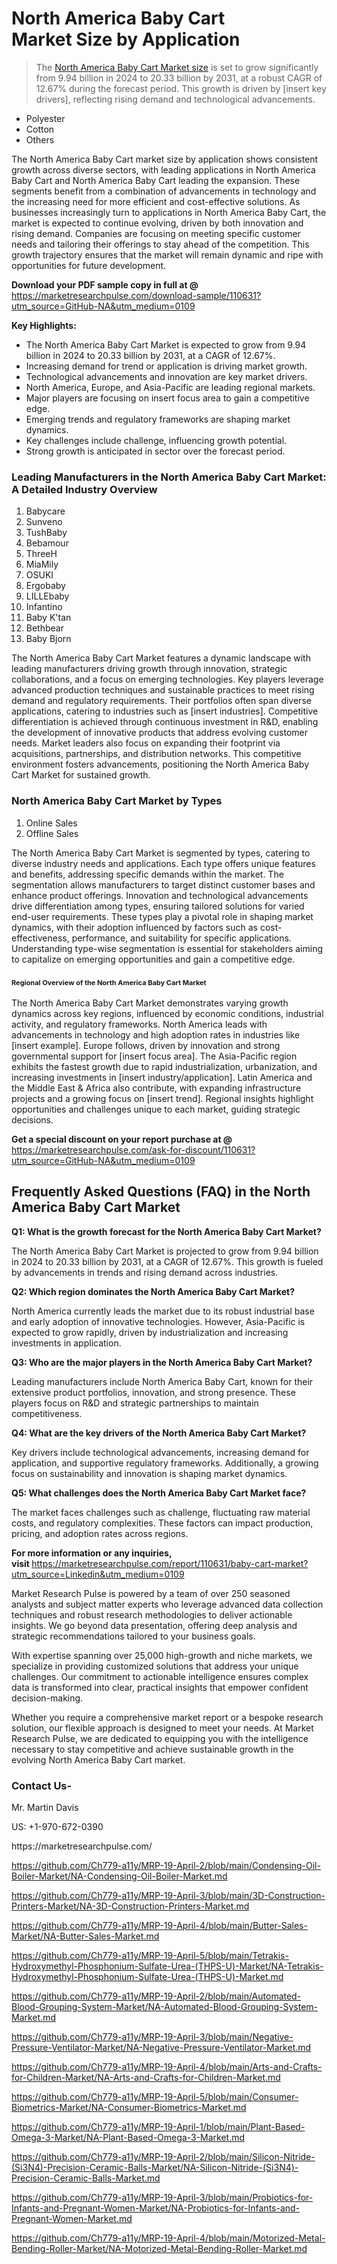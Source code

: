 <h1>North America Baby Cart Market&nbsp;Size by Application</h1><blockquote><p>The <a href="https://marketresearchpulse.com/download-sample/110631?utm_source=GitHub-NA&amp;utm_medium=0109">North America Baby Cart Market size</a> is set to grow significantly from 9.94 billion in 2024 to 20.33 billion by 2031, at a robust CAGR of 12.67% during the forecast period. This growth is driven by [insert key drivers], reflecting rising demand and technological advancements.</p></blockquote><ul><li>Polyester<li> Cotton<li> Others</li></ul><p>The North America Baby Cart market size by application shows consistent growth across diverse sectors, with leading applications in North America Baby Cart and North America Baby Cart leading the expansion. These segments benefit from a combination of advancements in technology and the increasing need for more efficient and cost-effective solutions. As businesses increasingly turn to applications in North America Baby Cart, the market is expected to continue evolving, driven by both innovation and rising demand. Companies are focusing on meeting specific customer needs and tailoring their offerings to stay ahead of the competition. This growth trajectory ensures that the market will remain dynamic and ripe with opportunities for future development.</p><p><strong>Download your PDF sample copy in full at @ </strong><a href="https://marketresearchpulse.com/download-sample/110631?utm_source=GitHub-NA&amp;utm_medium=0109">https://marketresearchpulse.com/download-sample/110631?utm_source=GitHub-NA&amp;utm_medium=0109</a></p><p><strong>Key Highlights: </strong></p><ul><li>The North America Baby Cart Market is expected to grow from 9.94 billion in 2024 to 20.33 billion by 2031, at a CAGR of 12.67%.</li><li>Increasing demand for trend or application is driving market growth.</li><li>Technological advancements and innovation are key market drivers.</li><li>North America, Europe, and Asia-Pacific are leading regional markets.</li><li>Major players are focusing on insert focus area to gain a competitive edge.</li><li>Emerging trends and regulatory frameworks are shaping market dynamics.</li><li>Key challenges include challenge, influencing growth potential.</li><li>Strong growth is anticipated in sector over the forecast period.</li></ul><h3>Leading Manufacturers in the North America Baby Cart Market: A Detailed Industry Overview</h3><ol><li>Babycare</li><li>Sunveno</li><li>TushBaby</li><li>Bebamour</li><li>ThreeH</li><li>MiaMily</li><li>OSUKI</li><li>Ergobaby</li><li>LILLEbaby</li><li>Infantino</li><li>Baby K'tan</li><li>Bethbear</li><li>Baby Bjorn</li></ol><div class="flex max-w-full flex-col flex-grow"><div class="min-h-8 text-message flex w-full flex-col items-end gap-2 whitespace-normal break-words [.text-message+&amp;]:mt-5" dir="auto" data-message-author-role="assistant" data-message-id="fd8432e4-4910-450d-b182-61b7bfb0a01f" data-message-model-slug="gpt-4o"><div class="flex w-full flex-col gap-1 empty:hidden first:pt-[3px]"><div class="markdown prose w-full break-words dark:prose-invert light"><p>The North America Baby Cart Market features a dynamic landscape with leading manufacturers driving growth through innovation, strategic collaborations, and a focus on emerging technologies. Key players leverage advanced production techniques and sustainable practices to meet rising demand and regulatory requirements. Their portfolios often span diverse applications, catering to industries such as [insert industries]. Competitive differentiation is achieved through continuous investment in R&amp;D, enabling the development of innovative products that address evolving customer needs. Market leaders also focus on expanding their footprint via acquisitions, partnerships, and distribution networks. This competitive environment fosters advancements, positioning the North America Baby Cart Market for sustained growth.</p></div></div></div></div><h3>North America Baby Cart Market by Types</h3><ol><li>Online Sales<li> Offline Sales</li></ol><div class="flex max-w-full flex-col flex-grow"><div class="min-h-8 text-message flex w-full flex-col items-end gap-2 whitespace-normal break-words [.text-message+&amp;]:mt-5" dir="auto" data-message-author-role="assistant" data-message-id="084470be-0bb7-4664-bddf-5156b4f41249" data-message-model-slug="gpt-4o-mini"><div class="flex w-full flex-col gap-1 empty:hidden first:pt-[3px]"><div class="markdown prose w-full break-words dark:prose-invert light"><p>The North America Baby Cart Market is segmented by types, catering to diverse industry needs and applications. Each type offers unique features and benefits, addressing specific demands within the market. The segmentation allows manufacturers to target distinct customer bases and enhance product offerings. Innovation and technological advancements drive differentiation among types, ensuring tailored solutions for varied end-user requirements. These types play a pivotal role in shaping market dynamics, with their adoption influenced by factors such as cost-effectiveness, performance, and suitability for specific applications. Understanding type-wise segmentation is essential for stakeholders aiming to capitalize on emerging opportunities and gain a competitive edge.</p></div></div></div></div><h3><span style="font-size: 11px;">Regional Overview of the North America Baby Cart Market</span></h3><div class="flex max-w-full flex-col flex-grow"><div class="min-h-8 text-message flex w-full flex-col items-end gap-2 whitespace-normal break-words [.text-message+&amp;]:mt-5" dir="auto" data-message-author-role="assistant" data-message-id="e9038762-ce64-4e30-91c9-9bd413514231" data-message-model-slug="gpt-4o-mini"><div class="flex w-full flex-col gap-1 empty:hidden first:pt-[3px]"><div class="markdown prose w-full break-words dark:prose-invert light"><p>The North America Baby Cart Market demonstrates varying growth dynamics across key regions, influenced by economic conditions, industrial activity, and regulatory frameworks. North America leads with advancements in technology and high adoption rates in industries like [insert example]. Europe follows, driven by innovation and strong governmental support for [insert focus area]. The Asia-Pacific region exhibits the fastest growth due to rapid industrialization, urbanization, and increasing investments in [insert industry/application]. Latin America and the Middle East &amp; Africa also contribute, with expanding infrastructure projects and a growing focus on [insert trend]. Regional insights highlight opportunities and challenges unique to each market, guiding strategic decisions.</p></div></div></div></div><p><strong>Get a special discount on your report purchase at @ </strong><a href="https://marketresearchpulse.com/ask-for-discount/110631?utm_source=GitHub-NA&amp;utm_medium=0109">https://marketresearchpulse.com/ask-for-discount/110631?utm_source=GitHub-NA&amp;utm_medium=0109</a></p><h2>Frequently Asked Questions (FAQ) in the North America Baby Cart Market</h2><p><strong>Q1: What is the growth forecast for the North America Baby Cart Market?</strong></p><p>The North America Baby Cart Market is projected to grow from 9.94 billion in 2024 to 20.33 billion by 2031, at a CAGR of 12.67%. This growth is fueled by advancements in trends and rising demand across industries.</p><p><strong>Q2: Which region dominates the North America Baby Cart Market?</strong></p><p>North America currently leads the market due to its robust industrial base and early adoption of innovative technologies. However, Asia-Pacific is expected to grow rapidly, driven by industrialization and increasing investments in application.</p><p><strong>Q3: Who are the major players in the North America Baby Cart Market?</strong></p><p>Leading manufacturers include North America Baby Cart, known for their extensive product portfolios, innovation, and strong presence. These players focus on R&amp;D and strategic partnerships to maintain competitiveness.</p><p><strong>Q4: What are the key drivers of the North America Baby Cart Market?</strong></p><p>Key drivers include technological advancements, increasing demand for application, and supportive regulatory frameworks. Additionally, a growing focus on sustainability and innovation is shaping market dynamics.</p><p><strong>Q5: What challenges does the North America Baby Cart Market face?</strong></p><p>The market faces challenges such as challenge, fluctuating raw material costs, and regulatory complexities. These factors can impact production, pricing, and adoption rates across regions.</p><p><strong>For more information or any inquiries, visit&nbsp;</strong><a href="https://marketresearchpulse.com/report/110631/baby-cart-market?utm_source=Linkedin&utm_medium=0109">https://marketresearchpulse.com/report/110631/baby-cart-market?utm_source=Linkedin&utm_medium=0109</a></p><p>Market Research Pulse is powered by a team of over 250 seasoned analysts and subject matter experts who leverage advanced data collection techniques and robust research methodologies to deliver actionable insights. We go beyond data presentation, offering deep analysis and strategic recommendations tailored to your business goals.</p><p>With expertise spanning over 25,000 high-growth and niche markets, we specialize in providing customized solutions that address your unique challenges. Our commitment to actionable intelligence ensures complex data is transformed into clear, practical insights that empower confident decision-making.</p><p>Whether you require a comprehensive market report or a bespoke research solution, our flexible approach is designed to meet your needs. At Market Research Pulse, we are dedicated to equipping you with the intelligence necessary to stay competitive and achieve sustainable growth in the evolving North America Baby Cart market.</p><h3><strong>Contact Us-</strong></h3><p>Mr. Martin Davis</p><p>US: +1-970-672-0390</p><p>https://marketresearchpulse.com/</p><p><a href="https://github.com/Ch779-a11y/MRP-19-April-2/blob/main/Condensing-Oil-Boiler-Market/NA-Condensing-Oil-Boiler-Market.md">https://github.com/Ch779-a11y/MRP-19-April-2/blob/main/Condensing-Oil-Boiler-Market/NA-Condensing-Oil-Boiler-Market.md</a></p><p><a href="https://github.com/Ch779-a11y/MRP-19-April-3/blob/main/3D-Construction-Printers-Market/NA-3D-Construction-Printers-Market.md">https://github.com/Ch779-a11y/MRP-19-April-3/blob/main/3D-Construction-Printers-Market/NA-3D-Construction-Printers-Market.md</a></p><p><a href="https://github.com/Ch779-a11y/MRP-19-April-4/blob/main/Butter-Sales-Market/NA-Butter-Sales-Market.md">https://github.com/Ch779-a11y/MRP-19-April-4/blob/main/Butter-Sales-Market/NA-Butter-Sales-Market.md</a></p><p><a href="https://github.com/Ch779-a11y/MRP-19-April-5/blob/main/Tetrakis-Hydroxymethyl-Phosphonium-Sulfate-Urea-(THPS-U)-Market/NA-Tetrakis-Hydroxymethyl-Phosphonium-Sulfate-Urea-(THPS-U)-Market.md">https://github.com/Ch779-a11y/MRP-19-April-5/blob/main/Tetrakis-Hydroxymethyl-Phosphonium-Sulfate-Urea-(THPS-U)-Market/NA-Tetrakis-Hydroxymethyl-Phosphonium-Sulfate-Urea-(THPS-U)-Market.md</a></p><p><a href="https://github.com/Ch779-a11y/MRP-19-April-2/blob/main/Automated-Blood-Grouping-System-Market/NA-Automated-Blood-Grouping-System-Market.md">https://github.com/Ch779-a11y/MRP-19-April-2/blob/main/Automated-Blood-Grouping-System-Market/NA-Automated-Blood-Grouping-System-Market.md</a></p><p><a href="https://github.com/Ch779-a11y/MRP-19-April-3/blob/main/Negative-Pressure-Ventilator-Market/NA-Negative-Pressure-Ventilator-Market.md">https://github.com/Ch779-a11y/MRP-19-April-3/blob/main/Negative-Pressure-Ventilator-Market/NA-Negative-Pressure-Ventilator-Market.md</a></p><p><a href="https://github.com/Ch779-a11y/MRP-19-April-4/blob/main/Arts-and-Crafts-for-Children-Market/NA-Arts-and-Crafts-for-Children-Market.md">https://github.com/Ch779-a11y/MRP-19-April-4/blob/main/Arts-and-Crafts-for-Children-Market/NA-Arts-and-Crafts-for-Children-Market.md</a></p><p><a href="https://github.com/Ch779-a11y/MRP-19-April-5/blob/main/Consumer-Biometrics-Market/NA-Consumer-Biometrics-Market.md">https://github.com/Ch779-a11y/MRP-19-April-5/blob/main/Consumer-Biometrics-Market/NA-Consumer-Biometrics-Market.md</a></p><p><a href="https://github.com/Ch779-a11y/MRP-19-April-1/blob/main/Plant-Based-Omega-3-Market/NA-Plant-Based-Omega-3-Market.md">https://github.com/Ch779-a11y/MRP-19-April-1/blob/main/Plant-Based-Omega-3-Market/NA-Plant-Based-Omega-3-Market.md</a></p><p><a href="https://github.com/Ch779-a11y/MRP-19-April-2/blob/main/Silicon-Nitride-(Si3N4)-Precision-Ceramic-Balls-Market/NA-Silicon-Nitride-(Si3N4)-Precision-Ceramic-Balls-Market.md">https://github.com/Ch779-a11y/MRP-19-April-2/blob/main/Silicon-Nitride-(Si3N4)-Precision-Ceramic-Balls-Market/NA-Silicon-Nitride-(Si3N4)-Precision-Ceramic-Balls-Market.md</a></p><p><a href="https://github.com/Ch779-a11y/MRP-19-April-3/blob/main/Probiotics-for-Infants-and-Pregnant-Women-Market/NA-Probiotics-for-Infants-and-Pregnant-Women-Market.md">https://github.com/Ch779-a11y/MRP-19-April-3/blob/main/Probiotics-for-Infants-and-Pregnant-Women-Market/NA-Probiotics-for-Infants-and-Pregnant-Women-Market.md</a></p><p><a href="https://github.com/Ch779-a11y/MRP-19-April-4/blob/main/Motorized-Metal-Bending-Roller-Market/NA-Motorized-Metal-Bending-Roller-Market.md">https://github.com/Ch779-a11y/MRP-19-April-4/blob/main/Motorized-Metal-Bending-Roller-Market/NA-Motorized-Metal-Bending-Roller-Market.md</a></p>
